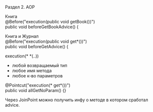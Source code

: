Раздел 2. AOP

Книга  
@Before("execution(public void getBook())")  
public void beforeGetBookAdvice() {

Книга и Журнал  
@Before("execution(public void get*())")  
public void beforeGetAdvice() {

execution(* *(..)) 
- любой возвращаемый тип
- любое имя метода
- любое к-во параметров

@Pointcut("execution(* get*())")  
public void allGetNoParam() {}  

Через JoinPoint можно получить инфу о методе в котором сработал advice.  


